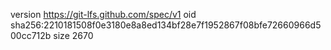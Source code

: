 version https://git-lfs.github.com/spec/v1
oid sha256:2210181508f0e3180e8a8ed134bf28e7f1952867f08bfe72660966d500cc712b
size 2670
